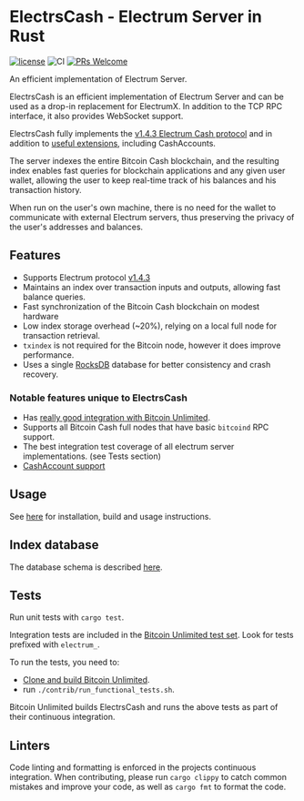 # ElectrsCash - Electrum Server in Rust


[![license](https://img.shields.io/github/license/BitcoinUnlimited/ElectrsCash.svg)](https://github.com/BitcoinUnlimited/ElectrsCash/blob/master/LICENSE)
![CI](https://github.com/BitcoinUnlimited/ElectrsCash/workflows/Rust/badge.svg?branch=master&event=push)
[![PRs Welcome](https://img.shields.io/badge/PRs-welcome-brightgreen.svg?style=flat-square)](http://makeapullrequest.com)

An efficient implementation of Electrum Server.

ElectrsCash is an efficient implementation of Electrum Server and can be used
as a drop-in replacement for ElectrumX. In addition to the TCP RPC interface,
it also provides WebSocket support.

ElectrsCash fully implements the
[v1.4.3 Electrum Cash protocol](https://bitcoincash.network/electrum/)
and in addition to [useful extensions](doc/rpc.md), including CashAccounts.

The server indexes the entire Bitcoin Cash blockchain, and the resulting index
enables fast queries for blockchain applications and any given user wallet,
allowing the user to keep real-time track of his balances and his transaction
history.

When run on the user's own machine, there is no need for the wallet to
communicate with external Electrum servers,
thus preserving the privacy of the user's addresses and balances.

## Features

- Supports Electrum protocol [v1.4.3](https://bitcoincash.network/electrum/)
- Maintains an index over transaction inputs and outputs, allowing fast balance
  queries.
- Fast synchronization of the Bitcoin Cash blockchain on modest hardware
- Low index storage overhead (~20%), relying on a local full node for
  transaction retrieval.
- `txindex` is not required for the Bitcoin node, however it does improve
  performance.
- Uses a single [RocksDB](https://github.com/spacejam/rust-rocksdb) database
  for better consistency and crash recovery.

### Notable features unique to ElectrsCash

- Has [really good integration with Bitcoin Unlimited](https://github.com/BitcoinUnlimited/BitcoinUnlimited/blob/release/doc/bu-electrum-integration.md).
- Supports all Bitcoin Cash full nodes that have basic `bitcoind` RPC support.
- The best integration test coverage of all electrum server implementations.
  (see Tests section)
- [CashAccount support](https://honest.cash/v2/dagur/fast-cashaccount-lookups-using-bitbox-and-electrum-4781)

## Usage

See [here](doc/usage.md) for installation, build and usage instructions.

## Index database

The database schema is described [here](doc/schema.md).

## Tests

Run unit tests with `cargo test`.

Integration tests are included in the [Bitcoin Unlimited test set](https://github.com/BitcoinUnlimited/BitcoinUnlimited/tree/dev/qa/rpc-tests). Look for tests prefixed with `electrum_`.

To run the tests, you need to:
- [Clone and build Bitcoin Unlimited](https://github.com/BitcoinUnlimited/BitcoinUnlimited/blob/release/doc/build-unix.md).
- run `./contrib/run_functional_tests.sh`.

Bitcoin Unlimited builds ElectrsCash and runs the above tests as part of their
continuous integration.

## Linters

Code linting and formatting is enforced in the projects continuous integration.
When contributing, please run `cargo clippy` to catch common mistakes and
improve your code, as well as `cargo fmt` to format the code.
